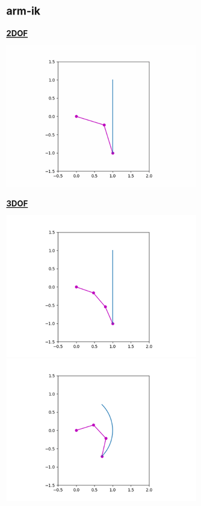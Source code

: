 # arm-ik
## <u>**2DOF**</u><br>
![2DOF_line_path](/2DOF/2DOF_analitical_ik.gif)

## <u>**3DOF**</u><br>
![3DOF_line_path](/3DOF/3DOF_line_path.gif)
![3DOF_circle_path](/3DOF/3DOF_circle_path.gif)